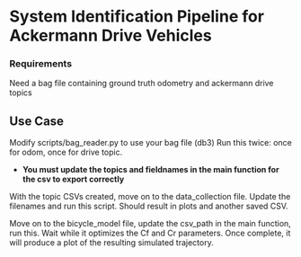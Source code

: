 # System Identification Pipeline for Ackermann Drive Vehicles
### Requirements
Need a bag file containing ground truth odometry and ackermann drive topics

## Use Case
Modify scripts/bag_reader.py to use your bag file (db3)
Run this twice: once for odom, once for drive topic.
* **You must update the topics and fieldnames in the main function for the csv to export correctly**
  
With the topic CSVs created, move on to the data_collection file. Update the filenames and run this script.
Should result in plots and another saved CSV.

Move on to the bicycle_model file, update the csv_path in the main function, run this.
Wait while it optimizes the Cf and Cr parameters. Once complete, it will produce a plot of the resulting simulated trajectory.
